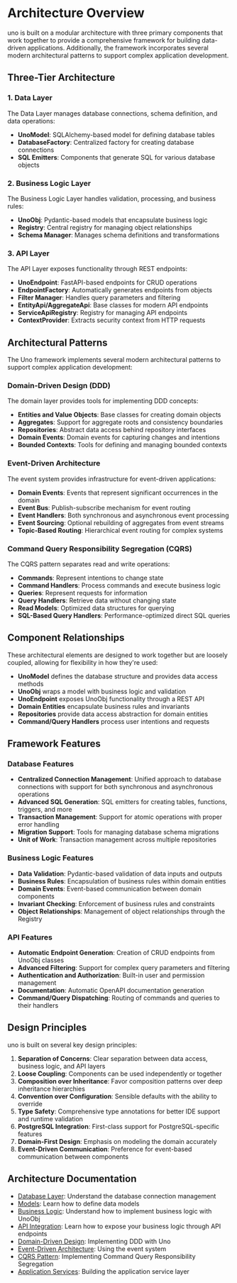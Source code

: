 # Architecture Overview

uno is built on a modular architecture with three primary components that work together to provide a comprehensive framework for building data-driven applications. Additionally, the framework incorporates several modern architectural patterns to support complex application development.

## Three-Tier Architecture

### 1. Data Layer

The Data Layer manages database connections, schema definition, and data operations:

- **UnoModel**: SQLAlchemy-based model for defining database tables
- **DatabaseFactory**: Centralized factory for creating database connections
- **SQL Emitters**: Components that generate SQL for various database objects

### 2. Business Logic Layer

The Business Logic Layer handles validation, processing, and business rules:

- **UnoObj**: Pydantic-based models that encapsulate business logic
- **Registry**: Central registry for managing object relationships
- **Schema Manager**: Manages schema definitions and transformations

### 3. API Layer

The API Layer exposes functionality through REST endpoints:

- **UnoEndpoint**: FastAPI-based endpoints for CRUD operations
- **EndpointFactory**: Automatically generates endpoints from objects
- **Filter Manager**: Handles query parameters and filtering
- **EntityApi/AggregateApi**: Base classes for modern API endpoints
- **ServiceApiRegistry**: Registry for managing API endpoints
- **ContextProvider**: Extracts security context from HTTP requests

## Architectural Patterns

The Uno framework implements several modern architectural patterns to support complex application development:

### Domain-Driven Design (DDD)

The domain layer provides tools for implementing DDD concepts:

- **Entities and Value Objects**: Base classes for creating domain objects
- **Aggregates**: Support for aggregate roots and consistency boundaries
- **Repositories**: Abstract data access behind repository interfaces
- **Domain Events**: Domain events for capturing changes and intentions
- **Bounded Contexts**: Tools for defining and managing bounded contexts

### Event-Driven Architecture

The event system provides infrastructure for event-driven applications:

- **Domain Events**: Events that represent significant occurrences in the domain
- **Event Bus**: Publish-subscribe mechanism for event routing
- **Event Handlers**: Both synchronous and asynchronous event processing
- **Event Sourcing**: Optional rebuilding of aggregates from event streams
- **Topic-Based Routing**: Hierarchical event routing for complex systems

### Command Query Responsibility Segregation (CQRS)

The CQRS pattern separates read and write operations:

- **Commands**: Represent intentions to change state
- **Command Handlers**: Process commands and execute business logic
- **Queries**: Represent requests for information
- **Query Handlers**: Retrieve data without changing state
- **Read Models**: Optimized data structures for querying
- **SQL-Based Query Handlers**: Performance-optimized direct SQL queries

## Component Relationships

These architectural elements are designed to work together but are loosely coupled, allowing for flexibility in how they're used:

- **UnoModel** defines the database structure and provides data access methods
- **UnoObj** wraps a model with business logic and validation
- **UnoEndpoint** exposes UnoObj functionality through a REST API
- **Domain Entities** encapsulate business rules and invariants
- **Repositories** provide data access abstraction for domain entities
- **Command/Query Handlers** process user intentions and requests

## Framework Features

### Database Features

- **Centralized Connection Management**: Unified approach to database connections with support for both synchronous and asynchronous operations
- **Advanced SQL Generation**: SQL emitters for creating tables, functions, triggers, and more
- **Transaction Management**: Support for atomic operations with proper error handling
- **Migration Support**: Tools for managing database schema migrations
- **Unit of Work**: Transaction management across multiple repositories

### Business Logic Features

- **Data Validation**: Pydantic-based validation of data inputs and outputs
- **Business Rules**: Encapsulation of business rules within domain entities
- **Domain Events**: Event-based communication between domain components
- **Invariant Checking**: Enforcement of business rules and constraints
- **Object Relationships**: Management of object relationships through the Registry

### API Features

- **Automatic Endpoint Generation**: Creation of CRUD endpoints from UnoObj classes
- **Advanced Filtering**: Support for complex query parameters and filtering
- **Authentication and Authorization**: Built-in user and permission management
- **Documentation**: Automatic OpenAPI documentation generation
- **Command/Query Dispatching**: Routing of commands and queries to their handlers

## Design Principles

uno is built on several key design principles:

1. **Separation of Concerns**: Clear separation between data access, business logic, and API layers
2. **Loose Coupling**: Components can be used independently or together
3. **Composition over Inheritance**: Favor composition patterns over deep inheritance hierarchies
4. **Convention over Configuration**: Sensible defaults with the ability to override
5. **Type Safety**: Comprehensive type annotations for better IDE support and runtime validation
6. **PostgreSQL Integration**: First-class support for PostgreSQL-specific features
7. **Domain-First Design**: Emphasis on modeling the domain accurately
8. **Event-Driven Communication**: Preference for event-based communication between components

## Architecture Documentation

- [Database Layer](../database/overview.md): Understand the database connection management
- [Models](../models/overview.md): Learn how to define data models
- [Business Logic](../business_logic/overview.md): Understand how to implement business logic with UnoObj
- [API Integration](../api/overview.md): Learn how to expose your business logic through API endpoints
- [Domain-Driven Design](domain_driven_design.md): Implementing DDD with Uno
- [Event-Driven Architecture](event_driven_architecture.md): Using the event system
- [CQRS Pattern](cqrs.md): Implementing Command Query Responsibility Segregation
- [Application Services](application_services.md): Building the application service layer
